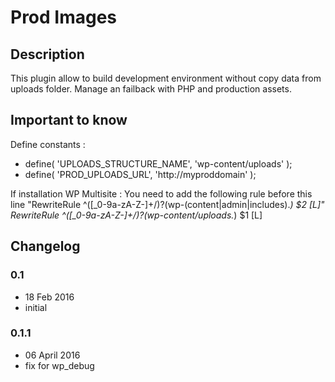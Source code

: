 # Prod Images #

## Description ##

This plugin allow to build development environment without copy data from uploads folder. Manage an failback with PHP and production assets.

## Important to know ##

Define constants :
- define( 'UPLOADS_STRUCTURE_NAME', 'wp-content/uploads' );
- define( 'PROD_UPLOADS_URL', 'http://myproddomain' );

If installation WP Multisite :
You need to add the following rule before this line "RewriteRule ^([_0-9a-zA-Z-]+/)?(wp-(content|admin|includes).*) $2 [L]"
RewriteRule ^([_0-9a-zA-Z-]+/)?(wp-content/uploads.*) $1 [L]

## Changelog ##

### 0.1
* 18 Feb 2016
* initial

### 0.1.1
* 06 April 2016
* fix for wp_debug